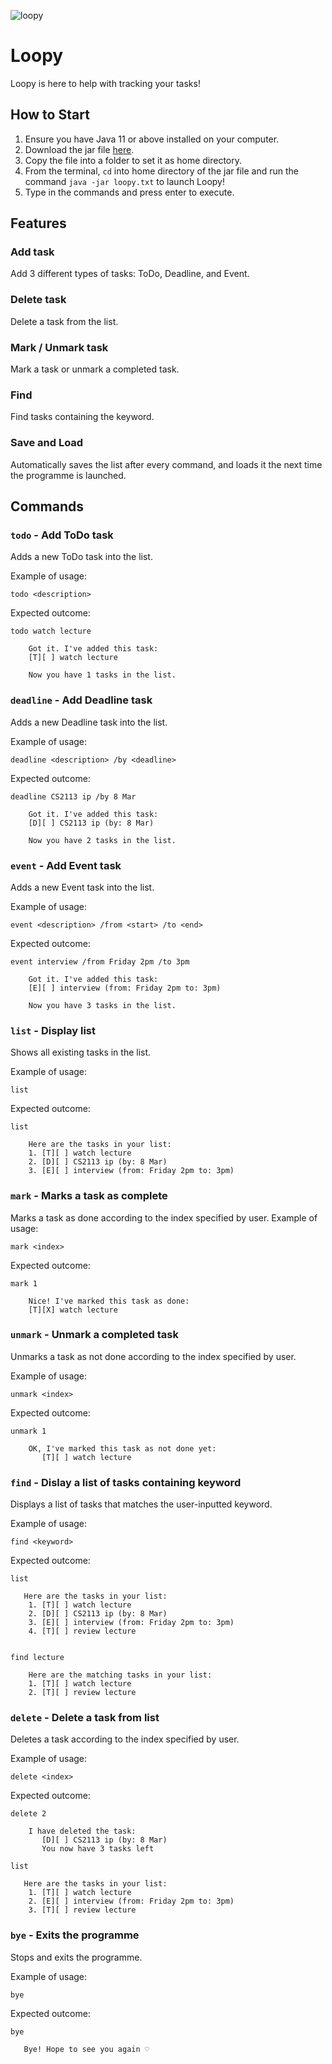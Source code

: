 ![loopy](https://github.com/luozihui2003/Luo-Zi-Hui-ip/assets/110605459/9b223cb5-9182-4f48-8956-99d4ba25280f)

# Loopy
Loopy is here to help with tracking your tasks!

## How to Start
1. Ensure you have Java 11 or above installed on your computer.
2. Download the jar file [here](https://github.com/luozihui2003/Luo-Zi-Hui-ip/releases/tag/v0.2).
3. Copy the file into a folder to set it as home directory.
4. From the terminal, `cd` into home directory of the jar file and run the command `java -jar loopy.txt` to launch Loopy!
5. Type in the commands and press enter to execute.

## Features 

### Add task

Add 3 different types of tasks: ToDo, Deadline, and Event.

### Delete task

Delete a task from the list.

### Mark / Unmark task

Mark a task or unmark a completed task.

### Find

Find tasks containing the keyword.

### Save and Load

Automatically saves the list after every command, and loads it the next time the programme is launched.
## Commands

### `todo` - Add ToDo task

Adds a new ToDo task into the list.

Example of usage: 

`todo <description>`

Expected outcome:

```
todo watch lecture
    
    Got it. I've added this task:
    [T][ ] watch lecture

    Now you have 1 tasks in the list.    
```
### `deadline` - Add Deadline task

Adds a new Deadline task into the list.

Example of usage:

`deadline <description> /by <deadline>`

Expected outcome:

```
deadline CS2113 ip /by 8 Mar
    
    Got it. I've added this task:
    [D][ ] CS2113 ip (by: 8 Mar)

    Now you have 2 tasks in the list.    
```
### `event` - Add Event task

Adds a new Event task into the list.

Example of usage:

`event <description> /from <start> /to <end>`

Expected outcome:

```
event interview /from Friday 2pm /to 3pm

    Got it. I've added this task:
    [E][ ] interview (from: Friday 2pm to: 3pm)

    Now you have 3 tasks in the list.    
```
### `list` - Display list

Shows all existing tasks in the list.

Example of usage:

`list`

Expected outcome:

```
list
    
    Here are the tasks in your list: 
    1. [T][ ] watch lecture
    2. [D][ ] CS2113 ip (by: 8 Mar)
    3. [E][ ] interview (from: Friday 2pm to: 3pm)
```
### `mark` - Marks a task as complete

Marks a task as done according to the index specified by user.
Example of usage:

`mark <index>`

Expected outcome:

```
mark 1
    
    Nice! I've marked this task as done:
    [T][X] watch lecture
```
### `unmark` - Unmark a completed task

Unmarks a task as not done according to the index specified by user.

Example of usage:

`unmark <index>`

Expected outcome:

```
unmark 1

    OK, I've marked this task as not done yet:
       [T][ ] watch lecture
```
### `find` - Dislay a list of tasks containing keyword

Displays a list of tasks that matches the user-inputted keyword.

Example of usage:

`find <keyword>`

Expected outcome:

```
list

   Here are the tasks in your list: 
    1. [T][ ] watch lecture
    2. [D][ ] CS2113 ip (by: 8 Mar)
    3. [E][ ] interview (from: Friday 2pm to: 3pm)
    4. [T][ ] review lecture


find lecture

    Here are the matching tasks in your list: 
    1. [T][ ] watch lecture
    2. [T][ ] review lecture
```
### `delete` - Delete a task from list

Deletes a task according to the index specified by user.

Example of usage:

`delete <index>`

Expected outcome:

```
delete 2

    I have deleted the task:
       [D][ ] CS2113 ip (by: 8 Mar)
       You now have 3 tasks left
       
list

   Here are the tasks in your list: 
    1. [T][ ] watch lecture
    2. [E][ ] interview (from: Friday 2pm to: 3pm)
    3. [T][ ] review lecture
```
### `bye` - Exits the programme

Stops and exits the programme.

Example of usage:

`bye`

Expected outcome:

```
bye

   Bye! Hope to see you again ♡
```
